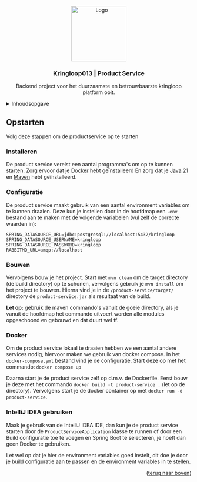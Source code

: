 <a id="readme-top"></a>
<br />
<div align="center">
  <a href="https://kringloop013.nl/">
    <img src="https://www.kringlooptilburg.nl/sites/default/files/logo--02.png" alt="Logo" height="150">
  </a>

  <h3 align="center">Kringloop013 | Product Service</h3>

  <p align="center">
    Backend project voor het duurzaamste en betrouwbaarste kringloop platform ooit.
  </p>
</div>

<details>
  <summary>Inhoudsopgave</summary>
  <ol>
    <li>
      <a href="#opstarten">Opstarten</a>
    </li>
  </ol>
</details>

## Opstarten

Volg deze stappen om de productservice op te starten

### Installeren
De product service vereist een aantal programma's om op te kunnen starten.
Zorg ervoor dat je [Docker](https://www.docker.com/) hebt geïnstalleerd
En zorg dat je [Java 21](https://github.com/adoptium/temurin21-binaries/releases/tag/jdk-21.0.4%2B7) en [Maven](https://maven.apache.org/download.cgi) hebt geïnstalleerd.

### Configuratie
De product service maakt gebruik van een aantal environment variables om te kunnen draaien.
Deze kun je instellen door in de hoofdmap een `.env` bestand aan te maken met de volgende variabelen (vul zelf de correcte waarden in):
```
SPRING_DATASOURCE_URL=jdbc:postgresql://localhost:5432/kringloop
SPRING_DATASOURCE_USERNAME=kringloop
SPRING_DATASOURCE_PASSWORD=kringloop
RABBITMQ_URL=amqp://localhost
```

### Bouwen
Vervolgens bouw je het project.
Start met `mvn clean` om de target directory (de build directory) op te schonen, vervolgens gebruik je `mvn install` om het project te bouwen. Hierna vind je in de `/product-service/target/` directory de `product-service.jar` als resultaat van de build.

**Let op:** gebruik de maven commando's vanuit de goeie directory, als je vanuit de hoofdmap het commando uitvoert worden alle modules opgeschoond en gebouwd en dat duurt wel ff.

### Docker
Om de product service lokaal te draaien hebben we een aantal andere services nodig, hiervoor maken we gebruik van docker compose. In het `docker-compose.yml` bestand vind je de configuratie.
Start deze op met het commando:
`docker compose up`

Daarna start je de product service zelf op d.m.v. de Dockerfile. Eerst bouw je deze met het commando `docker build -t product-service .` (let op de directory). Vervolgens start je de docker container op met `docker run -d product-service`.

### IntelliJ IDEA gebruiken
Maak je gebruik van de IntelliJ IDEA IDE, dan kun je de product service starten door de `ProductServiceApplication` klasse te runnen of door een Build configuratie toe te voegen en Spring Boot te selecteren, je hoeft dan geen Docker te gebruiken.

Let wel op dat je hier de environment variables goed instelt, dit doe je door je build configuratie aan te passen en de environment variables in te stellen.

<p align="right">(<a href="#readme-top">terug naar boven</a>)</p>
